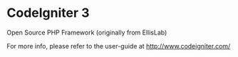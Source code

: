 # CodeIgniter 3
Open Source PHP Framework (originally from EllisLab)

For more info, please refer to the user-guide at http://www.codeigniter.com/

